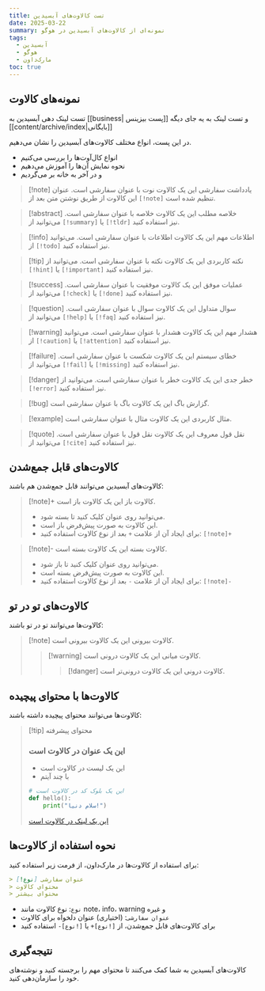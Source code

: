 ```yaml
---
title: تست کالاوت‌های آبسیدین
date: 2025-03-22
summary: نمونه‌ای از کالاوت‌های آبسیدین در هوگو
tags:
  - آبسیدین
  - هوگو
  - مارک‌داون
toc: true
---
```


## نمونه‌های کالاوت

تست لینک دهی آبسیدین به [[business| پست بیزینس]] و تست لینک به یه جای دیگه [[content/archive/index|بایگانی]]

در این پست، انواع مختلف کالاوت‌های آبسیدین را نشان می‌دهیم.
- انواع کال‌آوت‌ها را بررسی می‌کنیم
- نحوه نمایش آن‌ها را آموزش می‌دهیم
- و در آخر به خانه بر می‌گردیم

> [!note] یادداشت سفارشی
> این یک کالاوت نوت با عنوان سفارشی است.
> عنوان این کالاوت از طریق نوشتن متن بعد از `[!note]` تنظیم شده است.

> [!abstract] خلاصه مطلب
> این یک کالاوت خلاصه با عنوان سفارشی است.
> می‌توانید از `[!summary]` یا `[!tldr]` نیز استفاده کنید.

> [!info] اطلاعات مهم
> این یک کالاوت اطلاعات با عنوان سفارشی است.
> می‌توانید از `[!todo]` نیز استفاده کنید.

> [!tip] نکته کاربردی
> این یک کالاوت نکته با عنوان سفارشی است.
> می‌توانید از `[!hint]` یا `[!important]` نیز استفاده کنید.

> [!success] عملیات موفق
> این یک کالاوت موفقیت با عنوان سفارشی است.
> می‌توانید از `[!check]` یا `[!done]` نیز استفاده کنید.

> [!question] سوال متداول
> این یک کالاوت سوال با عنوان سفارشی است.
> می‌توانید از `[!help]` یا `[!faq]` نیز استفاده کنید.

> [!warning] هشدار مهم
> این یک کالاوت هشدار با عنوان سفارشی است.
> می‌توانید از `[!caution]` یا `[!attention]` نیز استفاده کنید.

> [!failure] خطای سیستم
> این یک کالاوت شکست با عنوان سفارشی است.
> می‌توانید از `[!fail]` یا `[!missing]` نیز استفاده کنید.

> [!danger] خطر جدی
> این یک کالاوت خطر با عنوان سفارشی است.
> می‌توانید از `[!error]` نیز استفاده کنید.

> [!bug] گزارش باگ
> این یک کالاوت باگ با عنوان سفارشی است.

> [!example] مثال کاربردی
> این یک کالاوت مثال با عنوان سفارشی است.

> [!quote] نقل قول معروف
> این یک کالاوت نقل قول با عنوان سفارشی است.
> می‌توانید از `[!cite]` نیز استفاده کنید.

## کالاوت‌های قابل جمع‌شدن

کالاوت‌های آبسیدین می‌توانند قابل جمع‌شدن هم باشند:

> [!note]+ کالاوت باز
> این یک کالاوت باز است.
> - می‌توانید روی عنوان کلیک کنید تا بسته شود.
> - این کالاوت به صورت پیش‌فرض باز است.
> - برای ایجاد آن از علامت `+` بعد از نوع کالاوت استفاده کنید: `[!note]+`

> [!note]- کالاوت بسته
> این یک کالاوت بسته است.
> - می‌توانید روی عنوان کلیک کنید تا باز شود.
> - این کالاوت به صورت پیش‌فرض بسته است.
> - برای ایجاد آن از علامت `-` بعد از نوع کالاوت استفاده کنید: `[!note]-`

## کالاوت‌های تو در تو

کالاوت‌ها می‌توانند تو در تو باشند:

> [!note] کالاوت بیرونی
> این یک کالاوت بیرونی است.
> > [!warning] کالاوت میانی
> > این یک کالاوت درونی است.
> > > [!danger] کالاوت درونی
> > > این یک کالاوت درونی‌تر است.

## کالاوت‌ها با محتوای پیچیده

کالاوت‌ها می‌توانند محتوای پیچیده داشته باشند:

> [!tip] محتوای پیشرفته
> ### این یک عنوان در کالاوت است
> 
> - این یک لیست در کالاوت است
> - با چند آیتم
> 
> ```python
> # این یک بلوک کد در کالاوت است
> def hello():
>     print("سلام دنیا!")
> ```
> 
> [این یک لینک در کالاوت است](https://example.com)

## نحوه استفاده از کالاوت‌ها

برای استفاده از کالاوت‌ها در مارک‌داون، از فرمت زیر استفاده کنید:

```markdown
> [!نوع] عنوان سفارشی
> محتوای کالاوت
> محتوای بیشتر
```

- `نوع`: نوع کالاوت مانند note، info، warning و غیره
- `عنوان سفارشی`: (اختیاری) عنوان دلخواه برای کالاوت
- برای کالاوت‌های قابل جمع‌شدن، از `[!نوع]+` یا `[!نوع]-` استفاده کنید

## نتیجه‌گیری

کالاوت‌های آبسیدین به شما کمک می‌کنند تا محتوای مهم را برجسته کنید و نوشته‌های خود را سازمان‌دهی کنید.
